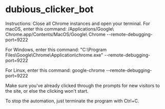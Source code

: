 # dubious_clicker_bot
Instructions:
Close all Chrome instances and open your terminal. 
For macOS, enter this command: /Applications/Google\ Chrome.app/Contents/MacOS/Google\ Chrome --remote-debugging-port=9222

For Windows, enter this command: "C:\Program Files\Google\Chrome\Application\chrome.exe" --remote-debugging-port=9222

For Linux, enter this command: google-chrome --remote-debugging-port=9222

Make sure you've already clicked through the prompts for new visitors to the site, or else the clicking won't start.

To stop the automation, just terminate the program with Ctrl+C.